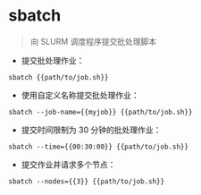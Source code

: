 # sbatch

> 向 SLURM 调度程序提交批处理脚本

- 提交批处理作业：

`sbatch {{path/to/job.sh}}`

- 使用自定义名称提交批处理作业：

`sbatch --job-name={{myjob}} {{path/to/job.sh}}`

- 提交时间限制为 30 分钟的批处理作业：

`sbatch --time={{00:30:00}} {{path/to/job.sh}}`

- 提交作业并请求多个节点：

`sbatch --nodes={{3}} {{path/to/job.sh}}`

[#]: contributors: ([Datura stramonium L.])